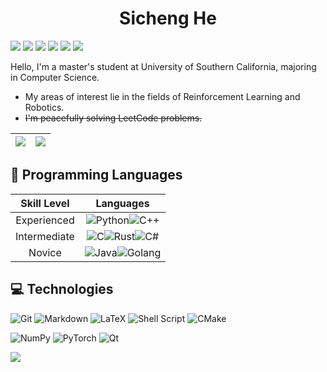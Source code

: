<div id="title" align=center>

# Sicheng He

</div>

[<img src="https://img.shields.io/badge/-CV-green?style=plastic" />](https://hesic73.github.io/assets/files/resume.pdf) 
[<img src="https://img.shields.io/badge/-Blog-red?style=plastic" />](https://hesic73.github.io/blog/)
[<img src="https://img.shields.io/badge/-LeetCode-black?style=plastic" />](https://leetcode.com/hesicheng20/)
[<img src="https://img.shields.io/badge/-Zhihu-1772f6?style=plastic" />](https://www.zhihu.com/people/he-si-cheng/)
[<img src="https://img.shields.io/badge/-Email-c71610?style=plastic" />](mailto:hesicheng20@gmail.com)
[<img src="https://img.shields.io/badge/-linkedin-0072b1?style=plastic" />](https://www.linkedin.com/in/sicheng-he-b80a5028a/)

Hello, I'm a master's student at University of Southern California, majoring in Computer Science.

- My areas of interest lie in the fields of Reinforcement Learning and Robotics.
- ~~I'm peacefully solving LeetCode problems.~~

| <img align="center" src="https://github-readme-stats.vercel.app/api?username=hesic73&show_icons=true&hide_border=true" /> | <img align="center" src="https://github-readme-stats.vercel.app/api/top-langs/?username=hesic73&hide=html,css,scss,tex&exclude_repo=hesic73,blog,hesic73.github.io,resume&langs_count=5&layout=compact&hide_border=true" /> |
| ------------------------------------------------------------ | ------------------------------------------------------------ |


## :speech_balloon: Programming Languages

|Skill Level|Languages|
|:---:|:---:|
|Experienced|![Python](https://img.shields.io/badge/Python-3776AB?style=for-the-badge&logo=python&logoColor=white)![C++](https://img.shields.io/badge/C++-00599C?style=for-the-badge&logo=C%2B%2B&logoColor=white)|
|Intermediate|![C](https://img.shields.io/badge/C-A8B9CC?style=for-the-badge&logo=c&logoColor=white)![Rust](https://img.shields.io/badge/Rust-000000?style=for-the-badge&logo=rust&logoColor=white)![C#](https://img.shields.io/badge/C%23-239120?style=for-the-badge&logo=csharp&logoColor=white)|
|Novice|![Java](https://img.shields.io/badge/Java-ED8B00?style=for-the-badge&logo=openjdk&logoColor=white)![Golang](https://img.shields.io/badge/GO-00ADD8?style=for-the-badge&logo=go&logoColor=white)|

## 💻 Technologies

![Git](https://img.shields.io/badge/git-%23F05033.svg?style=for-the-badge&logo=git&logoColor=white)
![Markdown](https://img.shields.io/badge/markdown-%23000000.svg?style=for-the-badge&logo=markdown&logoColor=white)
![LaTeX](https://img.shields.io/badge/latex-%23008080.svg?style=for-the-badge&logo=latex&logoColor=white)
![Shell Script](https://img.shields.io/badge/shell_script-%23121011.svg?style=for-the-badge&logo=gnu-bash&logoColor=white)
![CMake](https://img.shields.io/badge/CMake-%23008FBA.svg?style=for-the-badge&logo=cmake&logoColor=white)

![NumPy](https://img.shields.io/badge/numpy-%23013243.svg?style=for-the-badge&logo=numpy&logoColor=white)
![PyTorch](https://img.shields.io/badge/PyTorch-%23EE4C2C.svg?style=for-the-badge&logo=PyTorch&logoColor=white)
![Qt](https://img.shields.io/badge/-Qt-41cd52?style=for-the-badge&logo=Qt&logoColor=white)








![](https://komarev.com/ghpvc/?username=hesic73)
